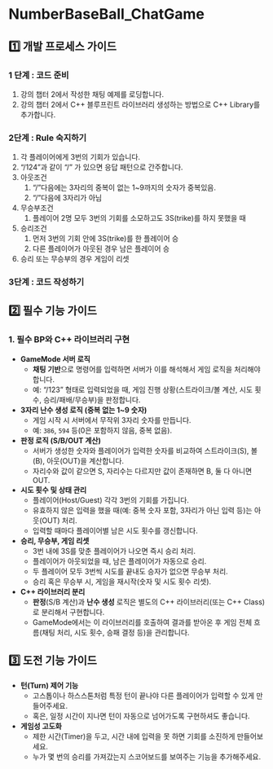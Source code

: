 # NumberBaseBall_ChatGame

## 1️⃣ 개발 프로세스 가이드

### **1 단계 : 코드 준비**

1. 강의 챕터 2에서 작성한 채팅 예제를 로딩합니다.
2. 강의 챕터 2에서 C++ 블루프린트 라이브러리 생성하는 방법으로 C++ Library를 추가합니다.

### **2단계 : Rule 숙지하기**

1. 각 플레이어에게 3번의 기회가 있습니다.
2. “/124”과 같이 “/” 가 있으면 응답 패턴으로 간주합니다.
3. 아웃조건
    1. “/”다음에는 3자리의 중복이 없는 1~9까지의 숫자가 중복있음.
    2. “/”다음에 3자리가 아님
4. 무승부조건
    1. 플레이어 2명 모두 3번의 기회를 소모하고도 3S(trike)를 하지 못했을 때
5. 승리조건
    1. 먼저 3번의 기회 안에 3S(trike)를 한 플레이어 승
    2. 다른 플레이어가 아웃된 경우 남은 플레이어 승
6. 승리 또는 무승부의 경우 게임이 리셋

### **3단계 :  코드 작성하기**

## 2️⃣ 필수 기능 가이드

### 1. 필수 BP와 C++ 라이브러리 구현

- **GameMode 서버 로직**
    - **채팅 기반**으로 명령어를 입력하면 서버가 이를 해석해서 게임 로직을 처리해야 합니다.
    - 예: “/123” 형태로 입력되었을 때, 게임 진행 상황(스트라이크/볼 계산, 시도 횟수, 승리/패배/무승부)을 판정합니다.
- **3자리 난수 생성 로직 (중복 없는 1~9 숫자)**
    - 게임 시작 시 서버에서 무작위 3자리 숫자를 만듭니다.
    - 예: `386`, `594` 등(0은 포함하지 않음, 중복 없음).
- **판정 로직 (S/B/OUT 계산)**
    - 서버가 생성한 숫자와 플레이어가 입력한 숫자를 비교하여 스트라이크(S), 볼(B), 아웃(OUT)을 계산합니다.
    - 자리수와 값이 같으면 S, 자리수는 다르지만 값이 존재하면 B, 둘 다 아니면 OUT.
- **시도 횟수 및 상태 관리**
    - 플레이어(Host/Guest) 각각 3번의 기회를 가집니다.
    - 유효하지 않은 입력을 했을 때(예: 중복 숫자 포함, 3자리가 아닌 입력 등)는 아웃(OUT) 처리.
    - 입력할 때마다 플레이어별 남은 시도 횟수를 갱신합니다.
- **승리, 무승부, 게임 리셋**
    - 3번 내에 3S를 맞춘 플레이어가 나오면 즉시 승리 처리.
    - 플레이어가 아웃되었을 때, 남은 플레이어가 자동으로 승리.
    - 두 플레이어 모두 3번씩 시도를 끝내도 승자가 없으면 무승부 처리.
    - 승리 혹은 무승부 시, 게임을 재시작(숫자 및 시도 횟수 리셋).
- **C++ 라이브러리 분리**
    - **판정**(S/B 계산)과 **난수 생성** 로직은 별도의 C++ 라이브러리(또는 C++ Class)로 분리해서 구현합니다.
    - GameMode에서는 이 라이브러리를 호출하여 결과를 받아온 후 게임 전체 흐름(채팅 처리, 시도 횟수, 승패 결정 등)을 관리합니다.

## 3️⃣ 도전 기능 가이드

- **턴(Turn) 제어 기능**
    - 고스톱이나 하스스톤처럼 특정 턴이 끝나야 다른 플레이어가 입력할 수 있게 만들어주세요.
    - 혹은, 일정 시간이 지나면 턴이 자동으로 넘어가도록 구현하셔도 좋습니다.
- **게임성 고도화**
    - 제한 시간(Timer)을 두고, 시간 내에 입력을 못 하면 기회를 소진하게 만들어보세요.
    - 누가 몇 번의 승리를 가져갔는지 스코어보드를 보여주는 기능을 추가해주세요.
